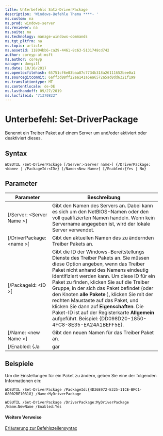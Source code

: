 ```yaml
---
title: Unterbefehls Satz-DriverPackage
description: 'Windows-Befehle Thema ****- '
ms.custom: na
ms.prod: windows-server
ms.reviewer: na
ms.suite: na
ms.technology: manage-windows-commands
ms.tgt_pltfrm: na
ms.topic: article
ms.assetid: 11804bb6-ca29-4461-8c63-5131748cd742
author: coreyp-at-msft
ms.author: coreyp
manager: dongill
ms.date: 10/16/2017
ms.openlocfilehash: 65751cf6e03baa87c7734b318a26111652bee0a1
ms.sourcegitcommit: 6aff3d88ff22ea141a6ea6572a5ad8dd6321f199
ms.translationtype: MT
ms.contentlocale: de-DE
ms.lasthandoff: 09/27/2019
ms.locfileid: "71370822"
---
```

# <a name="subcommand-set-driverpackage"></a>Unterbefehl: Set-DriverPackage



Benennt ein Treiber Paket auf einem Server um und/oder aktiviert oder deaktiviert dieses.

## <a name="syntax"></a>Syntax

```
WDSUTIL /Set-DriverPackage [/Server:<Server name>] {/DriverPackage:<Name> | /PackageId:<ID>} [/Name:<New Name>] [/Enabled:{Yes | No}
```

## <a name="parameters"></a>Parameter

|        Parameter         |                                                                                                                                                                                                               Beschreibung                                                                                                                                                                                                                |
|--------------------------|------------------------------------------------------------------------------------------------------------------------------------------------------------------------------------------------------------------------------------------------------------------------------------------------------------------------------------------------------------------------------------------------------------------------------------------|
| [/Server: \<Server Name >] |                                                                                                                                                 Gibt den Namen des Servers an. Dabei kann es sich um den NetBIOS-Namen oder den voll qualifizierten Namen handeln. Wenn kein Servername angegeben ist, wird der lokale Server verwendet.                                                                                                                                                 |
| [/DriverPackage: \<name >] |                                                                                                                                                                                       Gibt den aktuellen Namen des zu ändernden Treiber Pakets an.                                                                                                                                                                                        |
|    [/PackageId: \<ID >]    | Gibt die ID der Windows-Bereitstellungs Dienste des Treiber Pakets an. Sie müssen diese Option angeben, wenn das Treiber Paket nicht anhand des Namens eindeutig identifiziert werden kann. Um diese ID für ein Paket zu finden, klicken Sie auf die Treiber Gruppe, in der sich das Paket befindet (oder den Knoten **alle Pakete** ), klicken Sie mit der rechten Maustaste auf das Paket, und klicken Sie dann auf **Eigenschaften**. Die Paket-ID ist auf der Registerkarte **Allgemein** aufgeführt. Beispiel: {DD098D20-1850-4FC8-8E35-EA24A1BEFF5E}. |
|   [/Name: \<new Name >]    |                                                                                                                                                                                              Gibt den neuen Namen für das Treiber Paket an.                                                                                                                                                                                              |
|      [/Enabled: {Ja      |                                                                                                                                                                                                                   gar                                                                                                                                                                                                                    |

## <a name="BKMK_examples"></a>Beispiele

Um die Einstellungen für ein Paket zu ändern, geben Sie eine der folgenden Informationen ein:
```
WDSUTIL /Set-DriverPackage /PackageId:{4D36E972-E325-11CE-BFC1-08002BE10318} /Name:MyDriverPackage
```
```
WDSUTIL /Set-DriverPackage /DriverPackage:MyDriverPackage /Name:NewName /Enabled:Yes
```

#### <a name="additional-references"></a>Weitere Verweise

[Erläuterung zur Befehlszeilensyntax](command-line-syntax-key.md)